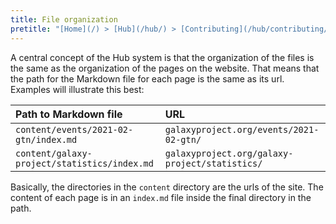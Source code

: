 ```yaml
---
title: File organization
pretitle: "[Home](/) > [Hub](/hub/) > [Contributing](/hub/contributing/) > [File Organization](/hub/contributing/file-organization/)"
---
```


A central concept of the Hub system is that the organization of the files is the same as the organization of the pages on the website. That means that the path for the Markdown file for each page is the same as its url. Examples will illustrate this best:

<div class="compact">

| Path to Markdown file                        | URL                                            |
|:---------------------------------------------|:-----------------------------------------------|
| `content/events/2021-02-gtn/index.md`        | `galaxyproject.org/events/2021-02-gtn/`        |
| `content/galaxy-project/statistics/index.md` | `galaxyproject.org/galaxy-project/statistics/` |

</div>

Basically, the directories in the `content` directory are the urls of the site. The content of each page is in an `index.md` file inside the final directory in the path.
